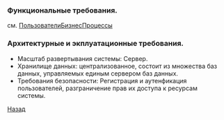 ﻿### Функциональные требования.
см. [ПользователиБизнесПроцессы](ПользователиБизнесПроцессы.md)

### Архитектурные и экплуатационные требования.
- Масштаб развертывания системы: Сервер.
- Хранилище данных: централизованное, состоит из множества баз данных, управляемых единым сервером баз данных.
- Требования безопасности: Регистрация и аутенфикация пользователей, разграничение прав их доступа к ресурсам системы.

[Назад](content.md)
